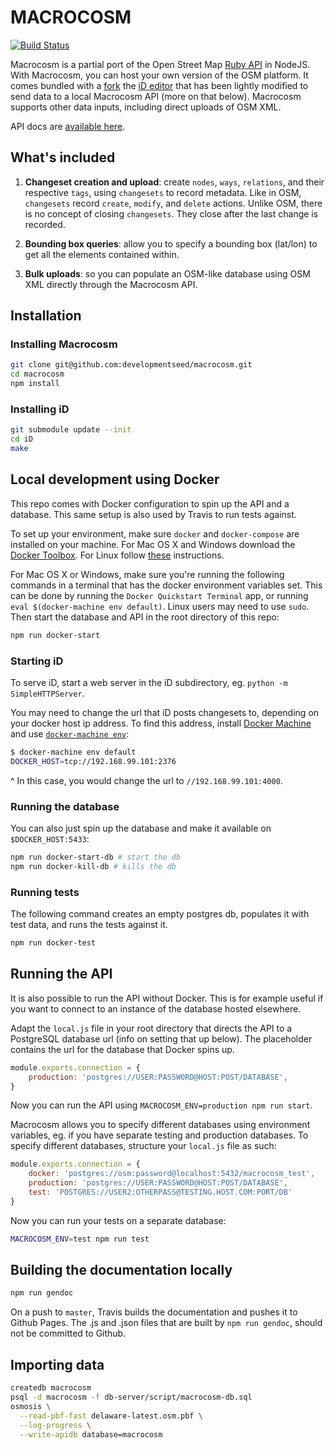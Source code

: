 # MACROCOSM
[![Build Status](https://travis-ci.org/developmentseed/macrocosm.svg?branch=master)](https://travis-ci.org/developmentseed/macrocosm)

Macrocosm is a partial port of the Open Street Map [Ruby API](https://github.com/openstreetmap/openstreetmap-website) in NodeJS. With Macrocosm, you can host your own version of the OSM platform. It comes bundled with a [fork](https://github.com/macrocosm/iD) the [iD editor](https://github.com/openstreetmap/iD) that has been lightly modified to send data to a local Macrocosm API (more on that below). Macrocosm supports other data inputs, including direct uploads of OSM XML.

API docs are [available here](http://devseed.com/macrocosm/).

## What's included

1. **Changeset creation and upload**: create `nodes`, `ways`, `relations`, and their respective `tags`, using `changesets` to record metadata. Like in OSM, `changesets` record `create`, `modify`, and `delete` actions. Unlike OSM, there is no concept of closing `changesets`. They close after the last change is recorded.

2. **Bounding box queries**: allow you to specify a bounding box (lat/lon) to get all the elements contained within.

3. **Bulk uploads**: so you can populate an OSM-like database using OSM XML directly through the Macrocosm API.

## Installation

### Installing Macrocosm
```sh
git clone git@github.com:developmentseed/macrocosm.git
cd macrocosm
npm install
```

### Installing iD
```sh
git submodule update --init
cd iD
make
```

## Local development using Docker
This repo comes with Docker configuration to spin up the API and a database. This same setup is also used by Travis to run tests against.

To set up your environment, make sure `docker` and `docker-compose` are installed on your machine. For Mac OS X and Windows download the [Docker Toolbox](https://www.docker.com/docker-toolbox). For Linux follow [these](https://docs.docker.com/compose/install/) instructions.

For Mac OS X or Windows, make sure you're running the following commands in a terminal that has the docker environment variables set. This can be done by running the `Docker Quickstart Terminal` app, or running `eval $(docker-machine env default)`. Linux users may need to use `sudo`. Then start the database and API in the root directory of this repo:

```sh
npm run docker-start
```

### Starting iD

To serve iD, start a web server in the iD subdirectory, eg. `python -m SimpleHTTPServer`.

You may need to change the url that iD posts changesets to, depending on your docker host ip address. To find this address, install [Docker Machine](https://docs.docker.com/machine/install-machine/) and use [`docker-machine env`](https://docs.docker.com/machine/reference/env/):

```sh
$ docker-machine env default
DOCKER_HOST=tcp://192.168.99.101:2376
```

^ In this case, you would change the url to `//192.168.99.101:4000`.

### Running the database
You can also just spin up the database and make it available on `$DOCKER_HOST:5433`:

```sh
npm run docker-start-db # start the db
npm run docker-kill-db # kills the db
```

### Running tests
The following command creates an empty postgres db, populates it with test data, and runs the tests against it.

```sh
npm run docker-test
```

## Running the API
It is also possible to run the API without Docker. This is for example useful if you want to connect to an instance of the database hosted elsewhere.

Adapt the `local.js` file in your root directory that directs the API to a PostgreSQL database url (info on setting that up below). The placeholder contains the url for the database that Docker spins up.

```javascript
module.exports.connection = {
    production: 'postgres://USER:PASSWORD@HOST:POST/DATABASE',
}
```

Now you can run the API using `MACROCOSM_ENV=production npm run start`.

Macrocosm allows you to specify different databases using environment variables, eg. if you have separate testing and production databases. To specify different databases, structure your `local.js` file as such:

```js
module.exports.connection = {
    docker: 'postgres://osm:password@localhost:5432/macrocosm_test',
    production: 'postgres://USER:PASSWORD@HOST:POST/DATABASE',
    test: 'POSTGRES://USER2:OTHERPASS@TESTING.HOST.COM:PORT/DB'
}
```

Now you can run your tests on a separate database:

```sh
MACROCOSM_ENV=test npm run test
```

## Building the documentation locally

```sh
npm run gendoc
```

On a push to `master`, Travis builds the documentation and pushes it to Github Pages. The .js and .json files that are built by `npm run gendoc`, should not be committed to Github.

## Importing data

```bash
createdb macrocosm
psql -d macrocosm -f db-server/script/macrocosm-db.sql
osmosis \
  --read-pbf-fast delaware-latest.osm.pbf \
  --log-progress \
  --write-apidb database=macrocosm
```
